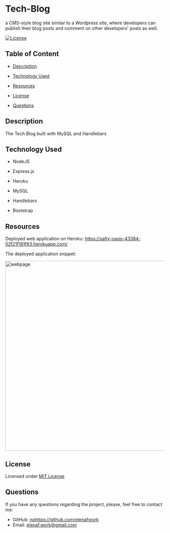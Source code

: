 # Tech-Blog
a CMS-style blog site similar to a Wordpress site, where developers can publish their blog posts and comment on other developers’ posts as well.

  
  [![License](https://img.shields.io/badge/License-MIT-yellow.svg)](https://opensource.org/licenses/MIT)

  ## Table of Content
  - [Description](#description)
  - [Technology Used](#technology)
  - [Resources](#resources)
 
  - [License](#license)
  - [Questions](#questions)

  ## Description
  The Tech Blog built with MySQL and Handlebars
  
  ## Technology Used
  - NodeJS 
  - Express.js
  - Heroku
  - MySQL
  - Handlebars
  
  - Bootstrap
  ## Resources
  Deployed web application on Heroku:
  https://salty-oasis-43384-02f21f181f63.herokuapp.com/
  
  The deployed application snippet:
<p align="left">
  <img src="src/images/Screenshot.png" width="600" title="webpage">


  ## License
  Licensed under [MIT License ](https://opensource.org/licenses/MIT)
 
  ## Questions
  If you have any questions regarding the project, please, feel free to contact me:
  - GitHub: [nohttps://github.com/elenafwork](https://github/nohttps://github.com/elenafwork)
  - Email: <elenaf.work@gmail.com>
